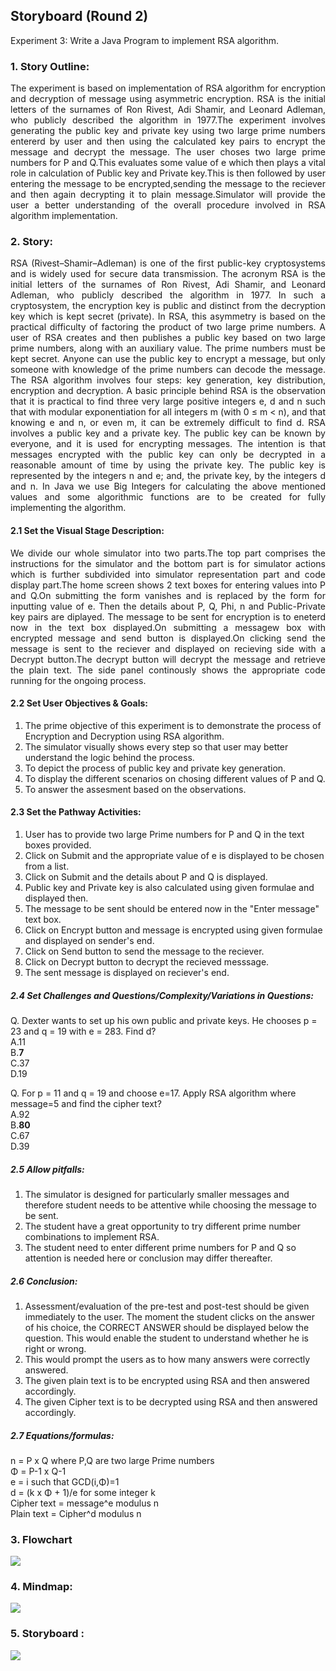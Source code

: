 ## Storyboard (Round 2)

Experiment 3: Write a Java Program to implement RSA algorithm.

### 1. Story Outline:
<div align="justify">
The experiment is based on implementation of RSA algorithm for encryption and decryption of message using asymmetric encryption.
RSA is the initial letters of the surnames of Ron Rivest, Adi Shamir, and Leonard Adleman, who publicly described the algorithm in 1977.The experiment involves generating the public key and private key using two large prime numbers entererd by user and then using the calculated key pairs to encrypt the message and decrypt the message.
The user choses two large prime numbers for P and Q.This evaluates some value of e which then plays a vital role in calculation of Public key and Private key.This is then followed by user entering the message to be encrypted,sending the message to the reciever and then again decrypting it to plain message.Simulator will provide the user a better understanding of the overall procedure involved in RSA algorithm implementation.</div>

### 2. Story:
<div align="justify">
RSA (Rivest–Shamir–Adleman) is one of the first public-key cryptosystems and is widely used for secure data transmission. The acronym RSA is the initial letters of the surnames of Ron Rivest, Adi Shamir, and Leonard Adleman, who publicly described the algorithm in 1977. In such a cryptosystem, the encryption key is public and distinct from the decryption key which is kept secret (private). In RSA, this asymmetry is based on the practical difficulty of factoring the product of two large prime numbers.
A user of RSA creates and then publishes a public key based on two large prime numbers, along with an auxiliary value. The prime numbers must be kept secret. Anyone can use the public key to encrypt a message, but only someone with knowledge of the prime numbers can decode the message.
The RSA algorithm involves four steps: key generation, key distribution, encryption and decryption.
A basic principle behind RSA is the observation that it is practical to find three very large positive integers e, d and n such that with modular exponentiation for all integers m (with 0 ≤ m < n), and that knowing e and n, or even m, it can be extremely difficult to find d. 
RSA involves a public key and a private key. The public key can be known by everyone, and it is used for encrypting messages. The intention is that messages encrypted with the public key can only be decrypted in a reasonable amount of time by using the private key. The public key is represented by the integers n and e; and, the private key, by the integers d and n.
In Java we use Big Integers for calculating the above mentioned values and some algorithmic functions are to be created for fully implementing the algorithm.</div>

#### 2.1 Set the Visual Stage Description:
<div align="justify">
We divide our whole simulator into two parts.The top part comprises the instructions for the simulator and the bottom part is for simulator actions which is further subdivided into simulator representation part and code display part.The home screen shows 2 text boxes for entering values into P and Q.On submitting the form vanishes and is replaced by the form for inputting value of e. Then the details about P, Q, Phi, n and Public-Private key pairs are diplayed.
The message to be sent for encryption is to eneterd now in the text box displayed.On submitting a messagew box with encrypted message and send button is displayed.On clicking send the message is sent to the reciever and displayed on recieving side with a Decrypt button.The decrypt button will decrypt the message and retrieve the plain text.
The side panel continously shows the appropriate code running for the ongoing process.</div>

#### 2.2 Set User Objectives & Goals:

1. The prime objective of this experiment is to demonstrate the process of Encryption and Decryption using RSA algorithm.<br>
2. The simulator visually shows every step so that user may better understand the logic behind the process.<br>
3. To depict the process of public key and private key generation.<br>
4. To display the different scenarios on chosing different values of P and Q.<br>
5. To answer the assesment based on the observations.<br>

#### 2.3 Set the Pathway Activities:

1. User has to provide two large Prime numbers for P and Q in the text boxes provided.<br>
2. Click on Submit and the appropriate value of e is displayed to be chosen from a list.<br>
3. Click on Submit and the details about P and Q is displayed.<br>
4. Public key and Private key is also calculated using given formulae and displayed then.<br>
5. The message to be sent should be entered now in the "Enter message" text box.<br>
6. Click on Encrypt button and message is encrypted using given formulae and displayed on sender's end.<br>
7. Click on Send button to send the message to the reciever.<br>
8. Click on Decrypt button to decrypt the recieved messsage.<br>
9. The sent message is displayed on reciever's end.<br>

##### 2.4 Set Challenges and Questions/Complexity/Variations in Questions:

Q. Dexter wants to set up his own public and private keys. He chooses p = 23 and q = 19 with e = 283. Find d?<br>
A.11<br>
B.<b>7</b><br>
C.37<br>
D.19<br>

Q. For p = 11 and q = 19 and choose e=17. Apply RSA algorithm where message=5 and find the cipher text?<br>
A.92<br>
B.<b>80</b><br>
C.67<br>
D.39<br>


##### 2.5 Allow pitfalls:

1. The simulator is designed for particularly smaller messages and therefore student needs to be attentive while choosing the message to be sent.<br>
2. The student have a great opportunity to try different prime number combinations to implement RSA.<br>
3. The student need to enter different prime numbers for P and Q so attention is needed here or conclusion may differ thereafter.

##### 2.6 Conclusion:

1. Assessment/evaluation of the pre-test and post-test should be given immediately to the user. The moment the student clicks on the answer of his choice, the CORRECT ANSWER should be displayed below the question. This would enable the student to understand whether he is right or wrong.<br>
2. This would prompt the users as to how many answers were correctly answered.<br>
3. The given plain text is to be encrypted using RSA and then answered accordingly.<br>
4. The given Cipher text is to be decrypted using RSA and then answered accordingly.<br>

##### 2.7 Equations/formulas: 

n = P x Q where P,Q are two large Prime numbers<br>
&Phi; = P-1 x Q-1 <br>
e = i such that GCD(i,&Phi;)=1 <br>
d = (k x &Phi; + 1)/e for some integer k <br>
Cipher text = message^e modulus n <br>
Plain text = Cipher^d modulus n <br>

### 3. Flowchart 

<img src="flowchart/flowchart.png"/><br>

### 4. Mindmap:

<img src="mindmap/mindmap.png"/>

### 5. Storyboard :

<img src="storyboard/storyboard.gif"/>
